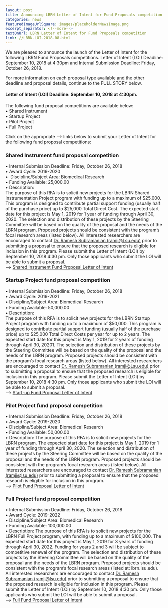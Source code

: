 ```yaml
--- 
layout: post
title: Announcing LBRN Letter of Intent for Fund Proposals competition
categories: news
featuredImageUrlSquare: images/placeholderNewsImage.png
excerpt_separator: <!--more-->
textOnUrl: LBRN Letter of Intent for Fund Proposals competition
link: //LBRN-LOI-2018-08.html
--- 
```


We are pleased to announce the launch of the Letter of Intent for the following LBRN Fund Proposals competitions. Letter of Intent (LOI) Deadline: September 10, 2018 at 4:30pm and Internal Submission Deadline: Friday, October 26, 2018.

For more information on each proposal type available and the other deadline and proposal details, continue to the FULL STORY below.

<!--more-->

#### Letter of Intent (LOI) Deadline: September 10, 2018 at 4:30pm.

The following fund proposal competitions are available below:  
  •  Shared Instrument  
  •  Startup Project  
  •  Pilot Project  
  •  Full Project  

Click on the appropriate --> links below to submit your Letter of Intent for the following fund proposal competitions:

### Shared Instrument fund proposal competition

•  Internal Submission Deadline: Friday, October 26, 2018  
•  Award Cycle: 2019-2020  
•  Discipline/Subject Area: Biomedical Research  
•  Funding Available: 25,000.00  
•  Description:  
 The purpose of this RFA is to solicit new projects for the LBRN Shared Instrumentation Project program with funding up to a maximum of $25,000. This program is designed to contribute partial support funding (usually half of the purchase price) up to $25,000 Total Direct Cost. The expected start date for this project is May 1, 2019 for 1 year of funding through April 30, 2020. The selection and distribution of these projects by the Steering Committee will be based on the quality of the proposal and the needs of the LBRN program. Proposed projects should be consistent with the program’s focal research areas (listed below). All interested researchers are encouraged to contact [Dr. Ramesh Subramanian (ramji@Lsu.edu)](ramji@lsu.edu) prior to submitting a proposal to ensure that the proposed research is eligible for inclusion in this program. Please submit the Letter of Intent (LOI) by September 10, 2018 4:30 pm. Only those applicants who submit the LOI will be able to submit a proposal.  
--> [Shared Instrument Fund Proposal Letter of Intent](http://lbrn.infoready4.com/CompetitionSpace/#competitionDetail/1775654)

### Startup Project fund proposal competition
•  Internal Submission Deadline: Friday, October 26, 2018  
•  Award Cycle: 2019-2021  
•  Discipline/Subject Area: Biomedical Research  
•  Funding Available: 50,000.00  
•  Description:  
 The purpose of this RFA is to solicit new projects for the LBRN Startup Project program with funding up to a maximum of $50,000. This program is designed to contribute partial support funding (usually half of the purchase price) up to $25,000 Total Direct Costs per year for up to 2 years. The expected start date for this project is May 1, 2019 for 2 years of funding through April 30, 20201. The selection and distribution of these projects by the Steering Committee will be based on the quality of the proposal and the needs of the LBRN program. Proposed projects should be consistent with the program’s focal research areas (listed below). All interested researchers are encouraged to contact [Dr. Ramesh Subramanian (ramji@Lsu.edu)](ramji@lsu.edu) prior to submitting a proposal to ensure that the proposed research is eligible for inclusion in this program. Please submit the Letter of Intent (LOI) by September 10, 2018 4:30 pm. Only those applicants who submit the LOI will be able to submit a proposal.  
--> [Start-up Fund Proposal Letter of Intent](http://lbrn.infoready4.com/CompetitionSpace/#competitionDetail/1775653)  

### Pilot Project fund proposal competition
•  Internal Submission Deadline: Friday, October 26, 2018  
•  Award Cycle: 2019-2020  
•  Discipline/Subject Area: Biomedical Research  
•  Funding Available: 50,000.00  
•  Description:  The purpose of this RFA is to solicit new projects for the LBRN program. The expected start date for this project is May 1, 2019 for 1 year of funding through April 30, 2020. The selection and distribution of these projects by the Steering Committee will be based on the quality of the proposal and the needs of the LBRN program. Proposed projects should be consistent with the program’s focal research areas (listed below). All interested researchers are encouraged to contact [Dr. Ramesh Subramanian (ramji@lsu.edu)](ramji@lsu.edu) prior to submitting a proposal to ensure that the proposed research is eligible for inclusion in this program.  
--> [Pilot Fund Proposal Letter of Intent](http://lbrn.infoready4.com/CompetitionSpace/#competitionDetail/1775652)  

### Full Project fund proposal competition
•  Internal Submission Deadline: Friday, October 26, 2018  
•  Award Cycle: 2019-2022  
•  Discipline/Subject Area: Biomedical Research  
•  Funding Available: 100,000.00  
•  Description:  The purpose of this RFA is to solicit new projects for the LBRN Full Project program, with funding up to a maximum of $100,000. The expected start date for this project is May 1, 2019 for 3 years of funding through April 30, 2022. Funding for years 2 and 3 will be subject to competitive renewal of the program. The selection and distribution of these projects by the Steering Committee will be based on the quality of the proposal and the needs of the LBRN program. Proposed projects should be consistent with the program’s focal research areas (listed at: lbrn.lsu.edu). All interested researchers are encouraged to contact [Dr. Ramesh Subramanian (ramji@lsu.edu)](ramji@lsu.edu) prior to submitting a proposal to ensure that the proposed research is eligible for inclusion in this program. Please submit the Letter of Intent (LOI) by September 10, 2018 4:30 pm. Only those applicants who submit the LOI will be able to submit a proposal.  
--> [Full Fund Proposal Letter of Intent](http://lbrn.infoready4.com/CompetitionSpace/#competitionDetail/1762417)
